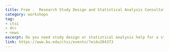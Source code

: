 ```yaml
---
title: Free -  Research Study Design and Statistical Analysis Consultation
category: workshops
tag: 
- ctsi
- dcc
- news
excerpt: Do you need study design or statistical analysis help for a study plan, grant proposal or manuscript submission? The CTSI offers free help with study design and statistical analysis.
link: https://www.bu.edu/ctsi/events/?eid=204373
---
```

	